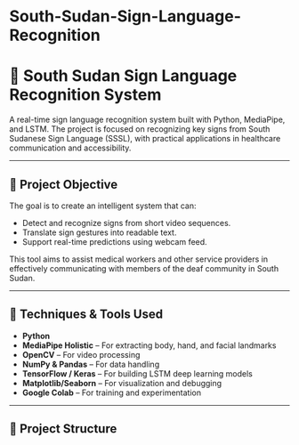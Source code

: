 # South-Sudan-Sign-Language-Recognition
# 🤟 South Sudan Sign Language Recognition System

A real-time sign language recognition system built with Python, MediaPipe, and LSTM. The project is focused on recognizing key signs from South Sudanese Sign Language (SSSL), with practical applications in healthcare communication and accessibility.

---

## 📌 Project Objective

The goal is to create an intelligent system that can:
- Detect and recognize signs from short video sequences.
- Translate sign gestures into readable text.
- Support real-time predictions using webcam feed.

This tool aims to assist medical workers and other service providers in effectively communicating with members of the deaf community in South Sudan.

---

## 🧠 Techniques & Tools Used

- **Python**
- **MediaPipe Holistic** – For extracting body, hand, and facial landmarks
- **OpenCV** – For video processing
- **NumPy & Pandas** – For data handling
- **TensorFlow / Keras** – For building LSTM deep learning models
- **Matplotlib/Seaborn** – For visualization and debugging
- **Google Colab** – For training and experimentation

---

## 📁 Project Structure


